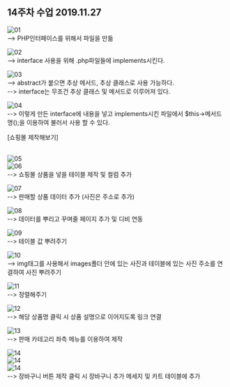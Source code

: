 ## 14주차 수업 2019.11.27

![01](./images/1.PNG)<br>
--> PHP인터페이스를 위해서 파일을 만듦<br>

![02](./images/2.PNG)<br>
--> interface 사용을 위해 .php파일들에 implements시킨다.<br>

![03](./images/3.PNG)<br>
--> abstract가 붙으면 추상 메서드, 추상 클래스로 사용 가능하다.<br>
--> interface는 무조건 추상 클래스 및 메서드로 이루어져 있다.<br>

![04](./images/4.PNG)<br>
--> 이렇게 만든 interface에 내용을 넣고 implements시킨 파일에서 $this->메서드명();을 이용하여 불러서 사용 할 수 있다.<br>

[쇼핑몰 제작해보기]<br><br>

![05](./images/5.PNG)<br>
![06](./images/6.PNG)<br>
--> 쇼핑몰 상품을 넣을 테이블 제작 및 컬럼 추가<br>

![07](./images/7.PNG)<br>
--> 판매할 상품 데이터 추가 (사진은 주소로 추가)<br>

![08](./images/8.PNG)<br>
--> 데이터를 뿌리고 꾸며줄 페이지 추가 및 디비 연동<br>

![09](./images/9.PNG)<br>
--> 테이블 값 뿌려주기<br>

![10](./images/10.PNG)<br>
--> img태그를 사용해서 images폴더 안에 있는 사진과 테이블에 있는 사진 주소를 연결하여 사진 뿌려주기<br>

![11](./images/11.PNG)<br>
--> 정렬해주기<br>

![12](./images/12.PNG)<br>
--> 해당 상품명 클릭 시 상품 설명으로 이어지도록 링크 연결<br>

![13](./images/13.PNG)<br>
--> 판매 카테고리 좌측 메뉴를 이용하여 제작<br>

![14](./images/14.PNG)<br>
![14](./images/15.PNG)<br>
![14](./images/16.PNG)<br>
--> 장바구니 버튼 제작 클릭 시 장바구니 추가 메세지 및 카트 테이블에 추가<br>